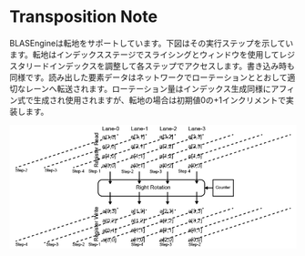 # Transposition Note

BLASEngineは転地をサポートしています。下図はその実行ステップを示しています。転地はインデックスステージでスライシングとウィンドウを使用してレジスタリードインデックスを調整して各ステップでアクセスします。書き込み時も同様です。読み出した要素データはネットワークでローテーションととおして適切なレーンへ転送されます。ローテーション量はインデックス生成同様にアフィン式で生成され使用されますが、転地の場合は初期値0の+1インクリメントで実装します。


<div align="center">
  <img src="https://github.com/IAMAl/BLASEngine/blob/main/notes/ExecConcept/figures/Transpose.png"
       alt="Transposition"
       title="Transposing Matrix"
       width="700px"
  />
</div>